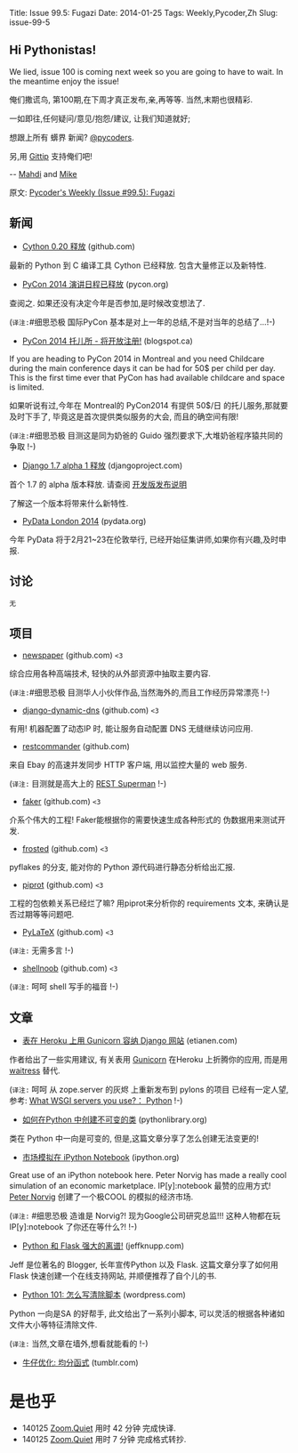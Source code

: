 Title: Issue 99.5: Fugazi
Date: 2014-01-25 
Tags: Weekly,Pycoder,Zh 
Slug: issue-99-5

## Hi Pythonistas!


We lied, issue 100 is coming next week so you are going to have to wait. In the meantime enjoy the issue!

俺们撒谎鸟, 第100期,在下周才真正发布,亲,再等等.
当然,末期也很精彩.

一如即往,任何疑问/意见/抱怨/建议,
让我们知道就好;
 
想跟上所有 蠎界 新闻?
 [@pycoders](http://twitter.com/pycoders).

另,用
[Gittip](https://www.gittip.com/PycodersWeekly)
支持俺们吧!

--
[Mahdi](https://twitter.com/#!/myusuf3) and [Mike](https://twitter.com/#!/mgrouchy)

原文: [Pycoder's Weekly (Issue #99.5): Fugazi](http://us4.campaign-archive1.com/?u=9735795484d2e4c204da82a29&id=6ad49cd999&e=889f3f6a05)

## 新闻
- [Cython 0.20 释放](https://github.com/cython/cython/blob/master/CHANGES.rst#020-2014-01-18) (github.com)

最新的 Python 到 C 编译工具 Cython 已经释放.
包含大量修正以及新特性.
 

- [PyCon 2014 演讲日程已释放](https://us.pycon.org/2014/schedule/talks/) (pycon.org)

查阅之. 
如果还没有决定今年是否参加,是时候改变想法了. 

(`译注:`#细思恐极 国际PyCon 基本是对上一年的总结,不是对当年的总结了...!-)

- [PyCon 2014 托儿所 - 将开放注册!](http://pycon.blogspot.ca/2014/01/pycon-2014-childcare-register-soon.html) (blogspot.ca)

If you are heading to PyCon 2014 in Montreal and you need Childcare during the main conference days it can be had for 50$ per child per day. This is the first time ever that PyCon has had available childcare and space is limited.
 
如果听说有过,今年在 Montreal的 PyCon2014 有提供 50$/日
的托儿服务,那就要及时下手了,
毕竟这是首次提供类似服务的大会, 而且的确空间有限!

(`译注:`#细思恐极 目测这是同为奶爸的 Guido 强烈要求下,大堆奶爸程序猿共同的争取 !-)


- [Django 1.7 alpha 1 释放](https://www.djangoproject.com/weblog/2014/jan/22/django-17-alpha-1-released/) (djangoproject.com)

首个 1.7 的 alpha 版本释放.
请查阅
[开发版发布说明](https://docs.djangoproject.com/en/dev/releases/1.7/)

了解这一个版本将带来什么新特性.


- [PyData London 2014](http://pydata.org/ldn2014) (pydata.org)


今年 PyData 将于2月21~23在伦敦举行,
已经开始征集讲师,如果你有兴趣,及时申报.

## 讨论

`无`


## 项目

- [newspaper](https://github.com/codelucas/newspaper) (github.com)
`<3`

综合应用各种高端技术,
轻快的从外部资源中抽取主要内容.

(`译注:`#细思恐极 目测华人小伙伴作品,当然海外的,而且工作经历异常漂亮 !-)


- [django-dynamic-dns](https://github.com/damianmoore/django-dynamic-dns) (github.com)
`<3`

有用!
机器配置了动态IP 时,
能让服务自动配置 DNS 无缝继续访问应用.
 

- [restcommander](https://github.com/eBay/restcommander) (github.com)

来自 Ebay 的高速并发同步 HTTP 客户端,
 用以监控大量的 web 服务.

(`译注:` 目测就是高大上的 [REST Superman](http://www.restsuperman.com/) !-)


- [faker](https://github.com/joke2k/faker) (github.com)
`<3`

介系个伟大的工程!
Faker能根据你的需要快速生成各种形式的 伪数据用来测试开发.
 

- [frosted](https://github.com/timothycrosley/frosted) (github.com)
`<3`

pyflakes 的分支,
能对你的 Python 源代码进行静态分析给出汇报.
 

- [piprot](https://github.com/sesh/piprot) (github.com)
`<3`


工程的包依赖关系已经烂了嘛?
用piprot来分析你的 requirements 文本,
来确认是否过期等等问题吧.

- [PyLaTeX](https://github.com/JelteF/PyLaTeX) (github.com)
`<3`


(`译注:` 无需多言 !-)


- [shellnoob](https://github.com/reyammer/shellnoob) (github.com) 
`<3`

(`译注:` 呵呵 shell 写手的福音 !-)


## 文章

- [表在 Heroku 上用 Gunicorn 容纳 Django 网站](http://blog.etianen.com/blog/2014/01/19/gunicorn-heroku-django/) (etianen.com)

作者给出了一些实用建议,
有关表用
[Gunicorn](http://gunicorn.org/) 
在Heroku 上折腾你的应用,
而是用
[waitress](https://pylons.readthedocs.org/projects/waitress/en/latest/) 
替代.

(`译注:` 呵呵 从 zope.server 的灰烬 上重新发布到 pylons 的项目
已经有一定人望,参考: [What WSGI servers you use?： Python](http://www.reddit.com/r/Python/comments/16tm4e/what_wsgi_servers_you_use/)
!-)



- [如何在Python 中创建不可变的类](http://www.blog.pythonlibrary.org/2014/01/17/how-to-create-immutable-classes-in-python/) (pythonlibrary.org)

类在 Python 中一向是可变的,
但是,这篇文章分享了怎么创建无法变更的!
 

- [市场模拟在 iPython Notebook](http://nbviewer.ipython.org/url/norvig.com/ipython/Economics.ipynb) (ipython.org)

Great use of an iPython notebook here. Peter Norvig has made a really cool simulation of an economic marketplace.
IP[y]:notebook 最赞的应用方式!
[Peter Norvig](http://norvig.com)
创建了一个极COOL 的模拟的经济市场.

(`译注:` #细思恐极 造谁是 Norvig?! 现为Google公司研究总监!!! 
这种人物都在玩 IP[y]:notebook 了你还在等什么?!
!-)



- [Python 和 Flask 强大的离谱!](http://jeffknupp.com/blog/2014/01/18/python-and-flask-are-ridiculously-powerful/) (jeffknupp.com)
 
Jeff 是位著名的 Blogger, 长年宣传Python 以及 Flask.
这篇文章分享了如何用 Flask 快速创建一个在线支持网站,
并顺便推荐了自个儿的书.

- [Python 101: 怎么写清除脚本](http://freepythontips.wordpress.com/2014/01/23/python-101-writing-a-cleanup-script/) (wordpress.com)


Python 一向是SA 的好帮手,
此文给出了一系列小脚本,
可以灵活的根据各种诸如 文件大小等特征清除文件.

(`译注:` 当然,文章在墙外,想看就能看的
!-)


- [牛仔优化: 均分函式](http://pythonsweetness.tumblr.com/post/74073984682/cowboy-optimization-bisecting-a-function) (tumblr.com)

 

# 是也乎

- 140125 [Zoom.Quiet](http://zoomquiet.org/) 用时 42 分钟 完成快译.
- 140125 [Zoom.Quiet](http://zoomquiet.org/) 用时 7 分钟 完成格式转抄.
 
